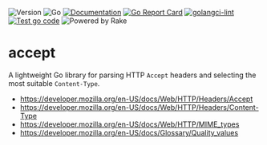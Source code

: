 ![Version](https://img.shields.io/badge/version-0.0.0-orange.svg)
![Go](https://img.shields.io/github/go-mod/go-version/vigo/accept)
[![Documentation](https://godoc.org/github.com/vigo/accept?status.svg)](https://pkg.go.dev/github.com/vigo/accept)
[![Go Report Card](https://goreportcard.com/badge/github.com/vigo/accept)](https://goreportcard.com/report/github.com/vigo/accept)
[![golangci-lint](https://github.com/vigo/accept/actions/workflows/golangci-lint.yml/badge.svg)](https://github.com/vigo/accept/actions/workflows/golangci-lint.yml)
[![Test go code](https://github.com/vigo/accept/actions/workflows/test.yml/badge.svg)](https://github.com/vigo/accept/actions/workflows/test.yml)
![Powered by Rake](https://img.shields.io/badge/powered_by-rake-blue?logo=ruby)

# accept

A lightweight Go library for parsing HTTP `Accept` headers and selecting the
most suitable `Content-Type`.

- https://developer.mozilla.org/en-US/docs/Web/HTTP/Headers/Accept
- https://developer.mozilla.org/en-US/docs/Web/HTTP/Headers/Content-Type
- https://developer.mozilla.org/en-US/docs/Web/HTTP/MIME_types
- https://developer.mozilla.org/en-US/docs/Glossary/Quality_values
